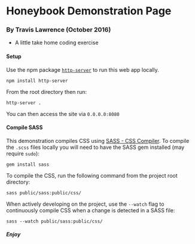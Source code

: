 # Honeybook Demonstration Page
### By Travis Lawrence (October 2016)
- A little take home coding exercise

#### Setup
Use the npm package [`http-server`](https://github.com/indexzero/http-server) to run this web app locally.
```
npm install http-server
```
From the root directory then run:
```
http-server .
```
You can then access the site via `0.0.0.0:8080`

#### Compile SASS
This demonstration compiles CSS using [SASS - CSS Compiler](http://sass-lang.com/). To compile the `.scss` files locally you will need to have the SASS gem installed (may require `sudo`):
```
gem install sass
```
To compile the CSS, run the following command from the project root directory:
```
sass public/sass:public/css/
```
When actively developing on the project, use the `--watch` flag to continuously compile CSS when a change is detected in a SASS file:
```
sass --watch public/sass:public/css/
```

##### Enjoy
